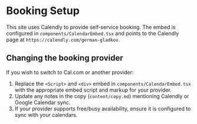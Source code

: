 # Booking Setup

This site uses Calendly to provide self‑service booking. The embed is configured in `components/CalendarEmbed.tsx` and points to the Calendly page at `https://calendly.com/german-gladkov`.

## Changing the booking provider

If you wish to switch to Cal.com or another provider:

1. Replace the `<Script>` and `<div>` embed in `components/CalendarEmbed.tsx` with the appropriate embed script and markup for your provider.
2. Update any notes in the copy (`content/copy.md`) mentioning Calendly or Google Calendar sync.
3. If your provider supports free/busy availability, ensure it is configured to sync with your calendars.
